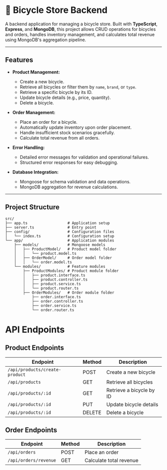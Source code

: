 # 🚴 Bicycle Store Backend

A backend application for managing a bicycle store. Built with **TypeScript**, **Express**, and **MongoDB**, this project allows CRUD operations for bicycles and orders, handles inventory management, and calculates total revenue using MongoDB's aggregation pipeline.

---

## **Features**

- **Product Management:**

  - Create a new bicycle.
  - Retrieve all bicycles or filter them by `name`, `brand`, or `type`.
  - Retrieve a specific bicycle by its ID.
  - Update bicycle details (e.g., price, quantity).
  - Delete a bicycle.

- **Order Management:**

  - Place an order for a bicycle.
  - Automatically update inventory upon order placement.
  - Handle insufficient stock scenarios gracefully.
  - Calculate total revenue from all orders.

- **Error Handling:**

  - Detailed error messages for validation and operational failures.
  - Structured error responses for easy debugging.

- **Database Integration:**
  - Mongoose for schema validation and data operations.
  - MongoDB aggregation for revenue calculations.

---

## **Project Structure**

```plaintext
src/
├── app.ts                  # Application setup
├── server.ts               # Entry point
├── config/                 # Configuration files
│   └── index.ts            # Configuration setup
└── app/                    # Application modules
    ├── models/             # Mongoose models
    │   ├── ProductModel/   # Product model folder
    │   │   └── product.model.ts
    │   ├── OrderModel/     # Order model folder
    │   │   └── order.model.ts
    └── modules/            # Feature modules
        ├── ProductModules/ # Product module folder
        │   ├── product.interface.ts
        │   ├── product.controller.ts
        │   ├── product.service.ts
        │   └── product.router.ts
        ├── OrderModules/   # Order module folder
            ├── order.interface.ts
            ├── order.controller.ts
            ├── order.service.ts
            └── order.router.ts

```

# API Endpoints

## Product Endpoints

| Endpoint                       | Method | Description              |
| ------------------------------ | ------ | ------------------------ |
| `/api/products/create-product` | POST   | Create a new bicycle     |
| `/api/products`                | GET    | Retrieve all bicycles    |
| `/api/products/:id`            | GET    | Retrieve a bicycle by ID |
| `/api/products/:id`            | PUT    | Update bicycle details   |
| `/api/products/:id`            | DELETE | Delete a bicycle         |

## Order Endpoints

| Endpoint              | Method | Description             |
| --------------------- | ------ | ----------------------- |
| `/api/orders`         | POST   | Place an order          |
| `/api/orders/revenue` | GET    | Calculate total revenue |
